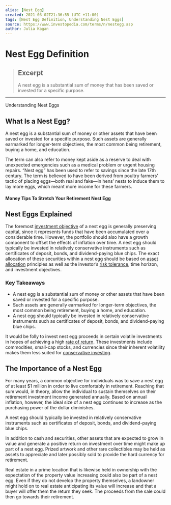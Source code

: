 ```yaml
---
alias: [Nest Egg]
created: 2021-03-02T21:36:55 (UTC +11:00)
tags: [Nest Egg Definition, Understanding Nest Eggs]
source: https://www.investopedia.com/terms/n/nestegg.asp
author: Julia Kagan
---
```


# Nest Egg Definition

> ## Excerpt
> A nest egg is a substantial sum of money that has been saved or invested for a specific purpose.

---

Understanding Nest Eggs
## What Is a Nest Egg?

A nest egg is a substantial sum of money or other assets that have been saved or invested for a specific purpose. Such assets are generally earmarked for longer-term objectives, the most common being retirement, buying a home, and education.

The term can also refer to money kept aside as a reserve to deal with unexpected emergencies such as a medical problem or urgent housing repairs. “Nest egg” has been used to refer to savings since the late 17th century. The term is believed to have been derived from poultry farmers’ tactic of placing eggs—both real and fake—in hens’ nests to induce them to lay more eggs, which meant more income for these farmers.

#### Money Tips To Stretch Your Retirement Nest Egg

## Nest Eggs Explained

The foremost [investment objective](https://www.investopedia.com/terms/i/investmentobjective.asp) of a nest egg is generally preserving capital, since it represents funds that have been accumulated over a considerable time. However, the portfolio should also have a growth component to offset the effects of inflation over time. A nest egg should typically be invested in relatively conservative instruments such as certificates of deposit, bonds, and dividend-paying blue chips. The exact allocation of these securities within a nest egg should be based on [asset allocation](https://www.investopedia.com/terms/a/assetallocation.asp) principles as well as the investor’s [risk tolerance](https://www.investopedia.com/terms/r/risktolerance.asp), time horizon, and investment objectives.

### Key Takeaways

-   A nest egg is a substantial sum of money or other assets that have been saved or invested for a specific purpose.
-   Such assets are generally earmarked for longer-term objectives, the most common being retirement, buying a home, and education.
-   A nest egg should typically be invested in relatively conservative instruments such as certificates of deposit, bonds, and dividend-paying blue chips.

It would be folly to invest nest egg proceeds in certain volatile investments in hopes of achieving a high [rate of return](https://www.investopedia.com/terms/r/rateofreturn.asp). These investments include commodities, small-cap stocks, and currencies since their inherent volatility makes them less suited for [conservative investing](https://www.investopedia.com/terms/c/conservativeinvesting.asp).

## The Importance of a Nest Egg

For many years, a common objective for individuals was to save a nest egg of at least $1 million in order to live comfortably in retirement. Reaching that sum would, in theory, allow the individual to sustain themselves on their retirement investment income generated annually. Based on annual inflation, however, the ideal size of a nest egg continues to increase as the purchasing power of the dollar diminishes.

A nest egg should typically be invested in relatively conservative instruments such as certificates of deposit, bonds, and dividend-paying blue chips.

In addition to cash and securities, other assets that are expected to grow in value and generate a positive return on investment over time might make up part of a nest egg. Prized artwork and other rare collectibles may be held as assets to appreciate and later possibly sold to provide the hard currency for retirement.

Real estate in a prime location that is likewise held in ownership with the expectation of the property value increasing could also be part of a nest egg. Even if they do not develop the property themselves, a landowner might hold on to real estate anticipating its value will increase and that a buyer will offer them the return they seek. The proceeds from the sale could then go towards their retirement.
